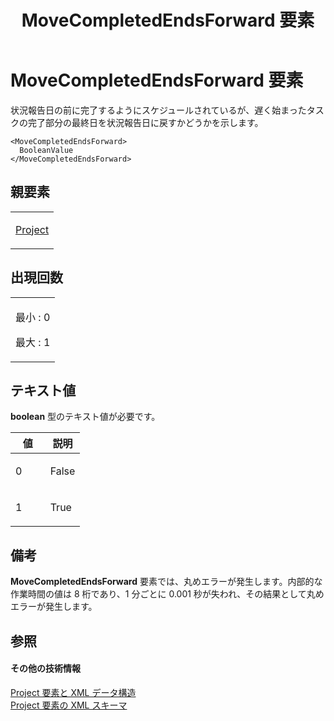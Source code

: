 ﻿---
title: MoveCompletedEndsForward 要素
TOCTitle: MoveCompletedEndsForward 要素
ms:assetid: 370fee53-9488-4907-8d5c-d355fd85b8d3
ms:mtpsurl: https://msdn.microsoft.com/ja-jp/library/Bb968463(v=office.12)
ms:contentKeyID: 16734941
ms.date: 06/30/2008
mtps_version: v=office.12
ms.translationtype: HT
---

# MoveCompletedEndsForward 要素

状況報告日の前に完了するようにスケジュールされているが、遅く始まったタスクの完了部分の最終日を状況報告日に戻すかどうかを示します。

    <MoveCompletedEndsForward>
      BooleanValue
    </MoveCompletedEndsForward>

## 親要素

<table>
<colgroup>
<col style="width: 100%" />
</colgroup>
<tbody>
<tr class="odd">
<td><p><a href="project-element.md">Project</a></p></td>
</tr>
</tbody>
</table>


## 出現回数


<table>
<colgroup>
<col style="width: 100%" />
</colgroup>
<tbody>
<tr class="odd">
<td><p>最小 : 0</p>
<p>最大 : 1</p></td>
</tr>
</tbody>
</table>


## テキスト値

**boolean** 型のテキスト値が必要です。

<table>
<colgroup>
<col style="width: 50%" />
<col style="width: 50%" />
</colgroup>
<thead>
<tr class="header">
<th>値</th>
<th>説明</th>
</tr>
</thead>
<tbody>
<tr class="odd">
<td><p>0</p></td>
<td><p>False</p></td>
</tr>
<tr class="even">
<td><p>1</p></td>
<td><p>True</p></td>
</tr>
</tbody>
</table>


## 備考

**MoveCompletedEndsForward** 要素では、丸めエラーが発生します。内部的な作業時間の値は 8 桁であり、1 分ごとに 0.001 秒が失われ、その結果として丸めエラーが発生します。

## 参照

#### その他の技術情報

[Project 要素と XML データ構造](project-elements-and-xml-structure.md)  
[Project 要素の XML スキーマ](xml-schema-for-the-project-element.md)

